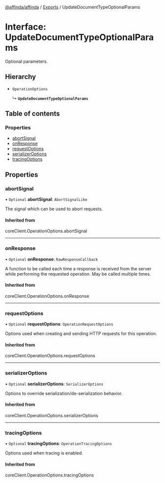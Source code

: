 [@affinda/affinda](../README.md) / [Exports](../modules.md) / UpdateDocumentTypeOptionalParams

# Interface: UpdateDocumentTypeOptionalParams

Optional parameters.

## Hierarchy

- `OperationOptions`

  ↳ **`UpdateDocumentTypeOptionalParams`**

## Table of contents

### Properties

- [abortSignal](UpdateDocumentTypeOptionalParams.md#abortsignal)
- [onResponse](UpdateDocumentTypeOptionalParams.md#onresponse)
- [requestOptions](UpdateDocumentTypeOptionalParams.md#requestoptions)
- [serializerOptions](UpdateDocumentTypeOptionalParams.md#serializeroptions)
- [tracingOptions](UpdateDocumentTypeOptionalParams.md#tracingoptions)

## Properties

### abortSignal

• `Optional` **abortSignal**: `AbortSignalLike`

The signal which can be used to abort requests.

#### Inherited from

coreClient.OperationOptions.abortSignal

___

### onResponse

• `Optional` **onResponse**: `RawResponseCallback`

A function to be called each time a response is received from the server
while performing the requested operation.
May be called multiple times.

#### Inherited from

coreClient.OperationOptions.onResponse

___

### requestOptions

• `Optional` **requestOptions**: `OperationRequestOptions`

Options used when creating and sending HTTP requests for this operation.

#### Inherited from

coreClient.OperationOptions.requestOptions

___

### serializerOptions

• `Optional` **serializerOptions**: `SerializerOptions`

Options to override serialization/de-serialization behavior.

#### Inherited from

coreClient.OperationOptions.serializerOptions

___

### tracingOptions

• `Optional` **tracingOptions**: `OperationTracingOptions`

Options used when tracing is enabled.

#### Inherited from

coreClient.OperationOptions.tracingOptions
